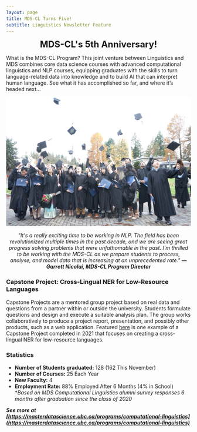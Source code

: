 ```yaml
---
layout: page
title: MDS-CL Turns Five!
subtitle: Linguistics Newsletter Feature
---
```


<p style="text-align: center;"><font size="+2"><b>MDS-CL's 5th Anniversary!</b></font></p> 

What is the MDS-CL Program? This joint venture between Linguistics and MDS combines core data science courses with advanced computational linguistics and NLP courses, equipping graduates with the skills to turn language-related data into knowledge and to build AI that can interpret human language. See what it has accomplished so far, and where it’s headed next...  

![MDS-CL Grad Class](/assets/img/mds-cl-grad-class.JPG)

<p style="text-align: center;"><i>"It's a really exciting time to be working in NLP. The field has been revolutionized multiple times in the past decade, and we are seeing great progress solving problems that were unfathomable in the past.  I'm thrilled to be working with the MDS-CL as we prepare students to process, analyse, and model data that is increasing at an unprecedented rate." <b>— Garrett Nicolai, MDS-CL Program Director</b></i><p style="text-align: center;">

### Capstone Project: Cross-Lingual NER for Low-Resource Languages

Capstone Projects are a mentored group project based on real data and questions from a partner within or outside the university. Students formulate questions and design and execute a suitable analysis plan. The group works collaboratively to produce a project report, presentation, and possibly other products, such as a web application. Featured [here](https://ubc-mdscl.github.io/2021-08-13-lorem-ipsum/) is one example of a Capstone Project completed in 2021 that focuses on creating a cross-lingual NER for low-resource languages.  

### Statistics

* **Number of Students graduated:** 128 (162 This November)
* **Number of Courses:** 25 Each Year 
* **New Faculty:** 4 
* **Employment Rate:** 88% Employed After 6 Months (4% in School) **Based on MDS Computational Linguistics alumni survey responses 6 months after graduation since the class of 2020*

***See more at [https://masterdatascience.ubc.ca/programs/computational-linguistics](https://masterdatascience.ubc.ca/programs/computational-linguistics)***

